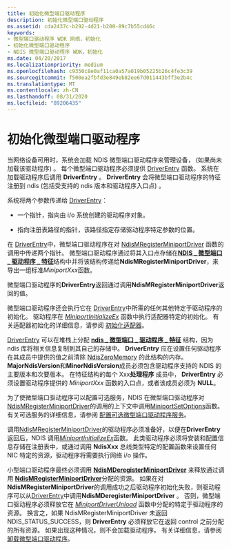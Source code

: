 ```yaml
---
title: 初始化微型端口驱动程序
description: 初始化微型端口驱动程序
ms.assetid: cda2437c-b292-4d21-b200-89c7b55cd46c
keywords:
- 微型端口驱动程序 WDK 网络，初始化
- 初始化微型端口驱动程序
- NDIS 微型端口驱动程序 WDK，初始化
ms.date: 04/20/2017
ms.localizationpriority: medium
ms.openlocfilehash: c9350c8e0af11ca0a57a019b05225b26c4fe3c39
ms.sourcegitcommit: f500ea2fbfd3e849eb82ee67d011443bff3e2b4c
ms.translationtype: MT
ms.contentlocale: zh-CN
ms.lasthandoff: 08/31/2020
ms.locfileid: "89206435"
---
```

# <a name="initializing-a-miniport-driver"></a>初始化微型端口驱动程序



当网络设备可用时，系统会加载 NDIS 微型端口驱动程序来管理设备， (如果尚未加载该驱动程序) 。 每个微型端口驱动程序必须提供 [DriverEntry](/windows-hardware/drivers/ddi/wdm/nc-wdm-driver_initialize) 函数。 系统在加载驱动程序后调用 **DriverEntry** 。 **DriverEntry** 会将微型端口驱动程序的特征注册到 ndis (包括受支持的 ndis 版本和驱动程序入口点) 。

系统将两个参数传递给 [DriverEntry](/windows-hardware/drivers/ddi/wdm/nc-wdm-driver_initialize)：

-   一个指针，指向由 i/o 系统创建的驱动程序对象。

-   指向注册表路径的指针，该路径指定存储驱动程序特定参数的位置。

在 [DriverEntry](/windows-hardware/drivers/ddi/wdm/nc-wdm-driver_initialize)中，微型端口驱动程序在对 [NdisMRegisterMiniportDriver](/windows-hardware/drivers/ddi/ndis/nf-ndis-ndismregisterminiportdriver) 函数的调用中传递两个指针。 微型端口驱动程序通过将其入口点存储在[**NDIS \_ 微型端口 \_ 驱动程序 \_ 特征**](/windows-hardware/drivers/ddi/ndis/ns-ndis-_ndis_miniport_driver_characteristics)结构中并将该结构传递给**NdisMRegisterMiniportDriver**，来导出一组标准*MiniportXxx*函数。 

微型端口驱动程序的**DriverEntry**返回通过调用**NdisMRegisterMiniportDriver**返回的值。

微型端口驱动程序还会执行它在 [DriverEntry](/windows-hardware/drivers/ddi/wdm/nc-wdm-driver_initialize)中所需的任何其他特定于驱动程序的初始化。 驱动程序在 [*MiniportInitializeEx*](/windows-hardware/drivers/ddi/ndis/nc-ndis-miniport_initialize) 函数中执行适配器特定的初始化。 有关适配器初始化的详细信息，请参阅 [初始化适配器](initializing-a-miniport-adapter.md)。

[DriverEntry](/windows-hardware/drivers/ddi/wdm/nc-wdm-driver_initialize) 可以在堆栈上分配 [**ndis \_ 微型端口 \_ 驱动程序 \_ 特征**](/windows-hardware/drivers/ddi/ndis/ns-ndis-_ndis_miniport_driver_characteristics) 结构，因为 ndis 库将相关信息复制到其自己的存储中。 **DriverEntry** 应在设置任何驱动程序在其成员中提供的值之前清除 [NdisZeroMemory](/windows-hardware/drivers/ddi/ndis/nf-ndis-ndiszeromemory) 的此结构的内存。 **MajorNdisVersion**和**MinorNdisVersion**成员必须包含驱动程序支持的 NDIS 的主要版本和次要版本。 在特征结构的每个 Xxx**处理程序** 成员中， **DriverEntry** 必须设置驱动程序提供的 *MiniportXxx* 函数的入口点，或者该成员必须为 **NULL**。

为了使微型端口驱动程序可以配置可选服务，NDIS 在微型端口驱动程序对[NdisMRegisterMiniportDriver](/windows-hardware/drivers/ddi/ndis/nf-ndis-ndismregisterminiportdriver)的调用的上下文中调用[MiniportSetOptions](/windows-hardware/drivers/ddi/ndis/nc-ndis-set_options)函数。 有关可选服务的详细信息，请参阅 [配置可选微型端口驱动程序服务](configuring-optional-miniport-driver-services.md)。

调用[NdisMRegisterMiniportDriver](/windows-hardware/drivers/ddi/ndis/nf-ndis-ndismregisterminiportdriver)的驱动程序必须准备好，以便在**DriverEntry**返回后，NDIS 调用[*MiniportInitializeEx*](/windows-hardware/drivers/ddi/ndis/nc-ndis-miniport_initialize)函数。 此类驱动程序必须将安装和配置信息存储在注册表中，或通过调用 **NdisXxx** 总线类型特定的配置函数来设置任何 NIC 特定的资源，驱动程序将需要执行网络 i/o 操作。

小型端口驱动程序最终必须调用 [**NdisMDeregisterMiniportDriver**](/windows-hardware/drivers/ddi/ndis/nf-ndis-ndismderegisterminiportdriver) 来释放通过调用 [**NdisMRegisterMiniportDriver**](/windows-hardware/drivers/ddi/ndis/nf-ndis-ndismregisterminiportdriver)分配的资源。 如果在对**NdisMRegisterMiniportDriver**的调用成功之后驱动程序初始化失败，则驱动程序可以从[DriverEntry](/windows-hardware/drivers/ddi/wdm/nc-wdm-driver_initialize)中调用**NdisMDeregisterMiniportDriver** 。 否则，微型端口驱动程序必须释放它在 [*MiniportDriverUnload*](/windows-hardware/drivers/ddi/ndis/nc-ndis-miniport_unload) 函数中分配的特定于驱动程序的资源。 换言之，如果 NdisMRegisterMiniportDriver 未返回 NDIS_STATUS_SUCCESS，则 **DriverEntry** 必须释放它在返回 control 之前分配的所有资源。 如果出现这种情况，则不会加载驱动程序。 有关详细信息，请参阅 [卸载微型端口驱动程序](unloading-a-miniport-driver.md)。

 

